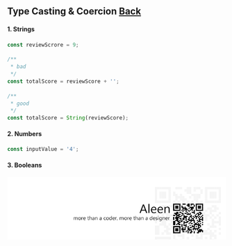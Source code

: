 ## Type Casting & Coercion [**Back**](./../README.md)

#### 1. Strings

```js
const reviewScrore = 9;

/**
 * bad
 */
const totalScore = reviewScore + '';

/**
 * good
 */
const totalScore = String(reviewScore);
```

#### 2. Numbers

```js
const inputValue = '4';
```

#### 3. Booleans


<a href="http://aleen42.github.io/" target="_blank" ><img src="./../pic/tail.gif"></a>